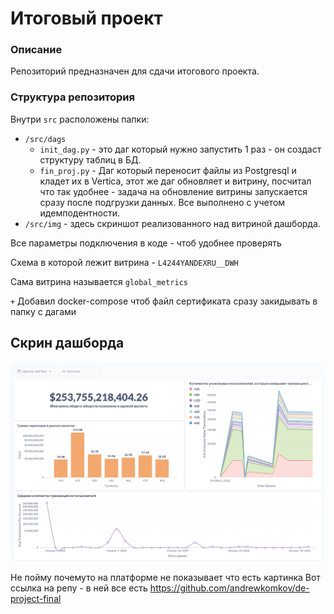 # Итоговый проект

### Описание
Репозиторий предназначен для сдачи итогового проекта.

### Структура репозитория

Внутри `src` расположены папки:

- `/src/dags`
	* `init_dag.py` - это даг который нужно запустить 1 раз - он создаст структуру таблиц в БД.
	* `fin_proj.py` - Даг который переносит файлы из Postgresql и кладет их в Vertica, этот же даг обновляет и витрину, посчитал что так удобнее - задача на обновление витрины запускается сразу после подгрузки данных. Все выполнено с учетом идемподентности.
- `/src/img` - здесь скриншот реализованного над витриной дашборда.


Все параметры подключения в коде - чтоб удобнее проверять

Схема в которой лежит витрина - `L4244YANDEXRU__DWH`

Сама витрина называется `global_metrics`

`+` Добавил docker-compose чтоб файл сертификата сразу закидывать в папку с дагами

## Скрин дашборда

![Screenshot](src/img/DashBoard.png)

Не пойму почемуто на платформе не показывает что есть картинка
Вот ссылка на репу - в ней все есть
https://github.com/andrewkomkov/de-project-final